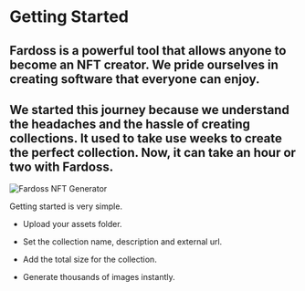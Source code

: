 # Getting Started

## Fardoss is a powerful tool that allows anyone to become an NFT creator. We pride ourselves in creating software that everyone can enjoy.

## We started this journey because we understand the headaches and the hassle of creating collections. It used to take use weeks to create the perfect collection. Now, it can take an hour or two with Fardoss.

![Fardoss NFT Generator](https://s3.amazonaws.com/cdn.fardoss.com/docs_content/header.png)

Getting started is very simple. 

- Upload your assets folder. 

- Set the collection name, description and external url.

- Add the total size for the collection.

- Generate thousands of images instantly.